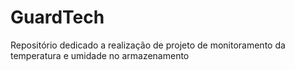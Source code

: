 # GuardTech
Repositório dedicado a realização de projeto de monitoramento da temperatura e umidade no armazenamento 
